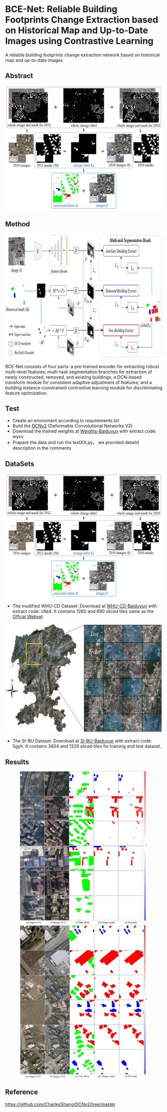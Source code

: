# BCE-Net: Reliable Building Footprints Change Extraction based on Historical Map and Up-to-Date Images using Contrastive Learning
A reliable building footprints change extraction network based on historical map and up-to-date images

## Abstract

<div align=center><img width="600" height="400" src="https://github.com/liaochengcsu/BCE-Net/blob/main/pics/figure10.png"/><Automatic and periodic recompiling of building databases with up-to-date high-resolution images has become a critical requirement for rapidly developing urban environments. However, the architecture of most existing approaches for change extraction attempts to learn features related to changes but ignores objectives related to buildings. This inevitably leads to the generation of signifificant pseudo-changes, due to factors such as seasonal changes in images and the inclination of building fa¸cades. To alleviate the above-mentioned problems, we developed a contrastive learning approach by validating historical building footprints against single up-to-date remotely sensed images. This contrastive learning strategy allowed us to inject the semantics of buildings into a pipeline for the detection of changes, which is achieved by increasing the distinguishability of features of buildings from those of non-buildings. In addition, to reduce the effffects of inconsistencies between historical building polygons and buildings in up-to-date images, we employed a deformable convolutional neural network to learn offsets intuitively. In summary, we formulated a multi-branch building extraction method that identififies newly constructed and removed buildings, respectively. To validate our method, we conducted comparative experiments using the public Wuhan University building change detection dataset and a more practical dataset named SI-BU that we established. Our method achieved F1 scores of 93.99% and 70.74% on the above datasets, respectively. Moreover, when the data of the public dataset were divided in the same manner as in previous related studies, our method achieved an F1 score of 94.63%, which surpasses that of the state-of-the-art method.></div>


## Method
<div align=center><img width="850" height="400" src="https://github.com/liaochengcsu/BCE-Net/blob/main/pics/figure4.png"/></div>

BCE-Net consists of four parts: a pre-trained encoder for extracting robust multi-level features; multi-task segmentation branches for extraction of newly constructed, removed, and existing buildings; a DCN-based transform module for consistent adaptive adjustment of features; and a building instance-constrained contrastive learning module for discriminating feature optimization.

## Test

+ Create an enviroment according to requirements.txt
+ Build the [DCNv2](https://github.com/CharlesShang/DCNv2/tree/master) (Deformable Convolutional Networks V2)
+ Download the trained weights at [Weights-Baiduyun](https://pan.baidu.com/s/1LjhSh3ijoxzwn8dei8Z-4g) with extract code: wyxv
+ Prapare the data and run the testXX.py， we provided detaild description in the comments

## DataSets

<div align=center><img width="600" height="400" src="https://github.com/liaochengcsu/BCE-Net/blob/main/pics/figure10.png"/></div>

+ The modified WHU-CD Dataset: Download at [WHU-CD-Baiduyun](https://pan.baidu.com/s/1lceyKsCTcqw2Neq1FUzh9w) with extract code: c9a4. It contains 1260 and 690 sliced tiles same as the [Offcial Webset](http://gpcv.whu.edu.cn/data/building_dataset.html)   
<div align=center><img width="600" height="350" src="https://github.com/liaochengcsu/BCE-Net/blob/main/pics/figure9.png"/></div>

+ The SI-BU Dataset: Download at [SI-BU-Baiduyun](https://pan.baidu.com/s/1Um2nnbCXDtQXMhiWJR1d3A) with extract code: 5gyh.  It contains 3604 and 1328 sliced tiles for training and test dataset.

## Results
<div align=center><img width="410" height="490" src="https://github.com/liaochengcsu/BCE-Net/blob/main/pics/figure12.png" title="results on sibu dataset"><img width="410" height="490" src="https://github.com/liaochengcsu/BCE-Net/blob/main/pics/figure14.png" title="results on whu-cd dataset"></div>

## Reference
https://github.com/CharlesShang/DCNv2/tree/master
